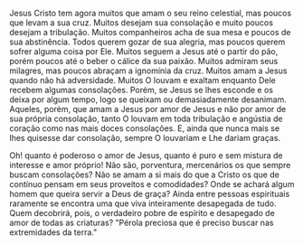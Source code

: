 
Jesus Cristo tem agora muitos que amam o seu reino celestial, mas poucos que levam a sua cruz. Muitos desejam sua consolação e muito poucos desejam a tribulação. Muitos companheiros acha de sua mesa e poucos de sua abstinência. Todos querem gozar de sua alegria, mas poucos querem sofrer alguma coisa por Ele. Muitos seguem a Jesus até o partir do pão, porém poucos até o beber o cálice da sua paixão. Muitos admiram seus milagres, mas poucos abraçam a ignomínia da cruz. Muitos amam a Jesus quando não há adversidade. Muitos O louvam e exaltam enquanto Dele recebem algumas consolações. Porém, se Jesus se lhes esconde e os deixa por algum tempo, logo se queixam ou demasiadamente desanimam. Aqueles, porém, que amam a Jesus por amor de Jesus e não por amor de sua própria consolação, tanto O louvam em toda tribulação e angústia de coração como nas mais doces consolações. E, ainda que nunca mais se lhes quisesse dar consolação, sempre O louvariam e Lhe dariam graças.

Oh! quanto é poderoso o amor de Jesus, quanto é puro e sem mistura de interesse e amor próprio! Não são, porventura, mercenários os que sempre buscam consolações? Não se amam a si mais do que a Cristo os que de contínuo pensam em seus proveitos e comodidades? Onde se achará algum homem que queira servir a Deus de graça? Ainda entre pessoas espirituais raramente se encontra uma que viva inteiramente desapegada de tudo. Quem decobrirá, pois, o verdadeiro pobre de espírito e desapegado de amor de todas as criaturas? "Pérola preciosa que é preciso buscar nas extremidades da terra."

